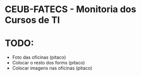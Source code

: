 # CEUB-FATECS - Monitoria dos Cursos de TI

# TODO:
* Foto das oficinas (pitaco)
* Colocar o resto dos forms (pitaco)
* Colocar imagens nas oficinas (pitaco)